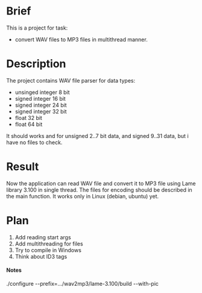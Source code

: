 # Brief
This is a project for task: 
- convert WAV files to MP3 files in multithread manner.

# Description
The project contains WAV file parser for data types:
- unsinged integer 8 bit
- signed integer 16 bit
- signed integer 24 bit
- signed integer 32 bit
- float 32 bit
- float 64 bit

It should works and for unsigned 2..7 bit data, and signed 9..31 data, but i have no files to check.

# Result
Now the application can read WAV file and convert it to MP3 file using Lame library 3.100 in single thread.
The files for encoding should be described in the main function.
It works only in Linux (debian, ubuntu) yet. 

# Plan

1. Add reading start args
2. Add multithreading for files
3. Try to compile in Windows
4. Think about ID3 tags

#### Notes

./configure --prefix=.../wav2mp3/lame-3.100/build --with-pic
